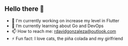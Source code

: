 ## Hello there 👋
- 🔭 I'm currently working on increase my level in Flutter
- 🌱 I’m currently learning about Go and DevOps
- 📫 How to reach me: rdavidgonzaleza@outlook.com
- ⚡ Fun fact: I love cats, the piña colada and my girlfriend
